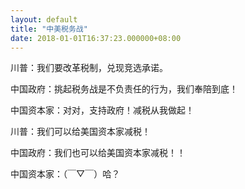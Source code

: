 ```yaml
---
layout: default
title: "中美税务战"
date: 2018-01-01T16:37:23.000000+08:00
---
```


川普：我们要改革税制，兑现竞选承诺。


中国政府：挑起税务战是不负责任的行为，我们奉陪到底！


中国资本家：对对，支持政府！减税从我做起！


川普：我们可以给美国资本家减税！


中国政府：我们也可以给美国资本家减税！！


中国资本家：（￣▽￣）哈？

